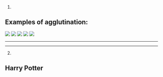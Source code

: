 1.

## Examples of agglutination:

<img src="https://wstyler.ucsd.edu/talks/lotwimg/agglutinatingturkish.png"/>

<img src="https://aimdanismanlik.files.wordpress.com/2012/04/539526_389088291109087_100000237580246_1422499_1809576881_n.jpg"/>

<img src="https://www.google.com/url?sa=i&url=https%3A%2F%2Fwww.ilovelanguages.com%2F3-tips-for-learning-an-agglutinative-language%2F&psig=AOvVaw2zt0wEOCF1hd7XjUqaHN1Z&ust=1686501970812000&source=images&cd=vfe&ved=0CA4QjRxqFwoTCOjvmqmTuf8CFQAAAAAdAAAAABAk"/>

<img src="https://www.google.com/url?sa=i&url=https%3A%2F%2Fwww.reddit.com%2Fr%2Flinguistics%2Fcomments%2F2azddu%2Fturkish_is_a_highly_agglutinative_language_xpost%2F&psig=AOvVaw2zt0wEOCF1hd7XjUqaHN1Z&ust=1686501970812000&source=images&cd=vfe&ved=0CA4QjRxqFwoTCOjvmqmTuf8CFQAAAAAdAAAAABBI"/>

<img src="https://www.google.com/url?sa=i&url=https%3A%2F%2Fwww.quora.com%2FWhich-language-is-more-difficult-for-an-English-speaker-to-learn-Russian-or-Turkish&psig=AOvVaw2zt0wEOCF1hd7XjUqaHN1Z&ust=1686501970812000&source=images&cd=vfe&ved=0CA4QjRxqFwoTCOjvmqmTuf8CFQAAAAAdAAAAABB9"/>

<hr>
<hr>

2.

## Harry Potter

<ol>
</ol>
